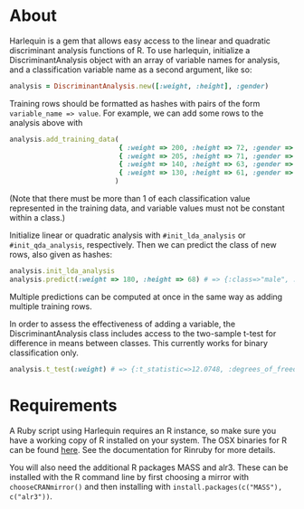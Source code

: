 # About #
Harlequin is a gem that allows easy access to the linear and quadratic discriminant analysis functions of R. To use harlequin, initialize a DiscriminantAnalysis object with an array of variable names for analysis, and a classification variable name as a second argument, like so:

```ruby
analysis = DiscriminantAnalysis.new([:weight, :height], :gender)
```

Training rows should be formatted as hashes with pairs of the form ```variable_name => value```. For example, we can add some rows to the analysis above with

```ruby
analysis.add_training_data(
                           { :weight => 200, :height => 72, :gender => 'male' },
                           { :weight => 205, :height => 71, :gender => 'male' },
                           { :weight => 140, :height => 63, :gender => 'female'},
                           { :weight => 130, :height => 61, :gender => 'female'}
                          )
```
(Note that there must be more than 1 of each classification value represented in the training data, and variable values must not be constant within a class.)

Initialize linear or quadratic analysis with ```#init_lda_analysis``` or ```#init_qda_analysis```, respectively. Then we can predict the class of new rows, also given as hashes:

```ruby
analysis.init_lda_analysis
analysis.predict(:weight => 180, :height => 68) # => {:class=>"male", :confidence=>0.9999999999666846}
```

Multiple predictions can be computed at once in the same way as adding multiple training rows.

In order to assess the effectiveness of adding a variable, the DiscriminantAnalysis class includes access to the two-sample t-test for difference in means between classes. This currently works for binary classification only.

```ruby
analysis.t_test(:weight) # => {:t_statistic=>12.0748, :degrees_of_freedom=>1.471, :p_value=>0.01898}
```

# Requirements #
A Ruby script using Harlequin requires an R instance, so make sure you have a working copy of R installed on your system. The OSX binaries for R can be found [here](http://cran.r-project.org/bin/macosx/). See the documentation for Rinruby for more details.

You will also need the additional R packages MASS and alr3. These can be installed with the R command line by first choosing a mirror with ```chooseCRANmirror()``` and then installing with ```install.packages(c("MASS"), c("alr3"))```.